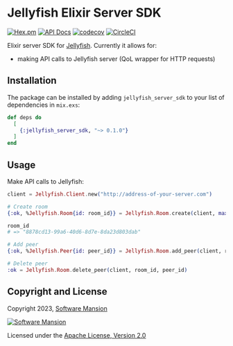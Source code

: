 # Jellyfish Elixir Server SDK

[![Hex.pm](https://img.shields.io/hexpm/v/jellyfish_server_sdk.svg)](https://hex.pm/packages/jellyfish_server_sdk)
[![API Docs](https://img.shields.io/badge/api-docs-yellow.svg?style=flat)](https://hexdocs.pm/jellyfish_server_sdk/)
[![codecov](https://codecov.io/gh/jellyfish-dev/server_sdk_elixir/branch/master/graph/badge.svg?token=ByIko4o5U8)](https://codecov.io/gh/jellyfish-dev/server_sdk_elixir)
[![CircleCI](https://circleci.com/gh/jellyfish-dev/server_sdk_elixir.svg?style=svg)](https://circleci.com/gh/jellyfish-dev/server_sdk_elixir)

Elixir server SDK for [Jellyfish](https://github.com/jellyfish-dev/jellyfish).
Currently it allows for:

- making API calls to Jellyfish server (QoL wrapper for HTTP requests)

## Installation

The package can be installed by adding `jellyfish_server_sdk` to your list of dependencies in `mix.exs`:

```elixir
def deps do
  [
    {:jellyfish_server_sdk, "~> 0.1.0"}
  ]
end
```

## Usage

Make API calls to Jellyfish:

```elixir
client = Jellyfish.Client.new("http://address-of-your-server.com")

# Create room
{:ok, %Jellyfish.Room{id: room_id}} = Jellyfish.Room.create(client, max_peers: 10)

room_id
# => "8878cd13-99a6-40d6-8d7e-8da23d803dab"

# Add peer
{:ok, %Jellyfish.Peer{id: peer_id}} = Jellyfish.Room.add_peer(client, room_id, "webrtc")

# Delete peer
:ok = Jellyfish.Room.delete_peer(client, room_id, peer_id)
```

## Copyright and License

Copyright 2023, [Software Mansion](https://swmansion.com/?utm_source=git&utm_medium=readme&utm_campaign=jellyfish)

[![Software Mansion](https://logo.swmansion.com/logo?color=white&variant=desktop&width=200&tag=membrane-github)](https://swmansion.com/?utm_source=git&utm_medium=readme&utm_campaign=jellyfish)

Licensed under the [Apache License, Version 2.0](LICENSE)
